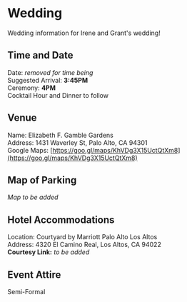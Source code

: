 # Wedding
Wedding information for Irene and Grant's wedding!

## Time and Date
Date: *removed for time being*  
Suggested Arrival: **3:45PM**  
Ceremony: **4PM**  
Cocktail Hour and Dinner to follow

## Venue
Name: Elizabeth F. Gamble Gardens  
Address: 1431 Waverley St, Palo Alto, CA 94301  
Google Maps: [https://goo.gl/maps/KhVDg3X15UctQtXm8](https://goo.gl/maps/KhVDg3X15UctQtXm8)  

## Map of Parking
*Map to be added*

## Hotel Accommodations
Location: Courtyard by Marriott Palo Alto Los Altos  
Address: 4320 El Camino Real, Los Altos, CA 94022   
**Courtesy Link:** *to be added*

## Event Attire
Semi-Formal
